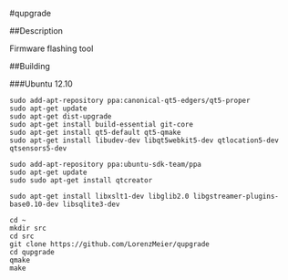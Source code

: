 #qupgrade

##Description

Firmware flashing tool

##Building

###Ubuntu 12.10

    sudo add-apt-repository ppa:canonical-qt5-edgers/qt5-proper
    sudo apt-get update
    sudo apt-get dist-upgrade
    sudo apt-get install build-essential git-core
    sudo apt-get install qt5-default qt5-qmake
    sudo apt-get install libudev-dev libqt5webkit5-dev qtlocation5-dev qtsensors5-dev
    
    sudo add-apt-repository ppa:ubuntu-sdk-team/ppa
    sudo apt-get update
    sudo sudo apt-get install qtcreator
   
    sudo apt-get install libxslt1-dev libglib2.0 libgstreamer-plugins-base0.10-dev libsqlite3-dev
    
    cd ~
    mkdir src
    cd src
    git clone https://github.com/LorenzMeier/qupgrade
    cd qupgrade
    qmake
    make
